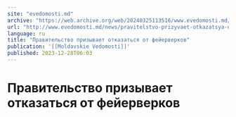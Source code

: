 ```yaml
---
site: "evedomosti.md"
archive: "https://web.archive.org/web/20240325113516/www.evedomosti.md/news/pravitelstvo-prizyvaet-otkazatsya-ot-fejerverkov"
url: "http://www.evedomosti.md/news/pravitelstvo-prizyvaet-otkazatsya-ot-fejerverkov"
language: ru
title: "Правительство призывает отказаться от фейерверков"
publication: '[[Moldavskie Vedomosti]]'
published: 2023-12-28T06:03
---
```


# Правительство призывает отказаться от фейерверков

